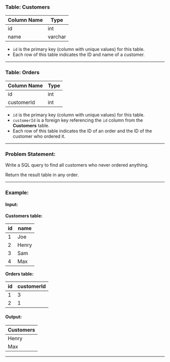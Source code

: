 ### Table: Customers

| Column Name | Type    |
|-------------|---------|
| id          | int     |
| name        | varchar |

- `id` is the primary key (column with unique values) for this table.  
- Each row of this table indicates the ID and name of a customer.  

---

### Table: Orders

| Column Name | Type |
|-------------|------|
| id          | int  |
| customerId  | int  |

- `id` is the primary key (column with unique values) for this table.  
- `customerId` is a foreign key referencing the `id` column from the **Customers** table.  
- Each row of this table indicates the ID of an order and the ID of the customer who ordered it.  

---

### Problem Statement:
Write a SQL query to find all customers who never ordered anything.

Return the result table in any order.

---

### Example:

#### Input:
**Customers table:**

| id | name  |
|----|-------|
| 1  | Joe   |
| 2  | Henry |
| 3  | Sam   |
| 4  | Max   |

**Orders table:**

| id | customerId |
|----|------------|
| 1  | 3          |
| 2  | 1          |

#### Output:
| Customers |
|-----------|
| Henry     |
| Max       |

---